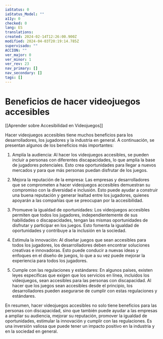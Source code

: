 ```yaml
---
iaStatus: 0
iaStatus_Model: ""
a11y: 0
checked: 0
lang: ES
translations: 
created: 2024-02-14T12:26:00.900Z
modified: 2024-04-03T20:19:14.785Z
supervisado: ""
ACCION: ""
ver_major: 0
ver_minor: 1
ver_rev: 23
nav_primary: []
nav_secondary: []
tags: []
---
```

# Beneficios de hacer videojuegos accesibles

[[Aprender sobre Accesibilidad en Videojuegos]]

Hacer videojuegos accesibles tiene muchos beneficios para los desarrolladores, los jugadores y la industria en general. A continuación, se presentan algunos de los beneficios más importantes:

1. Amplía la audiencia: Al hacer los videojuegos accesibles, se pueden incluir a personas con diferentes discapacidades, lo que amplía la base de jugadores potenciales. Esto crea oportunidades para llegar a nuevos mercados y para que más personas puedan disfrutar de los juegos.

2. Mejora la reputación de la empresa: Las empresas y desarrolladores que se comprometen a hacer videojuegos accesibles demuestran su compromiso con la diversidad e inclusión. Esto puede ayudar a construir una buena reputación y generar lealtad entre los jugadores, quienes apoyarán a las compañías que se preocupan por la accesibilidad.

3. Promueve la igualdad de oportunidades: Los videojuegos accesibles permiten que todos los jugadores, independientemente de sus habilidades o discapacidades, tengan las mismas oportunidades de disfrutar y participar en los juegos. Esto fomenta la igualdad de oportunidades y contribuye a la inclusión en la sociedad.

4. Estimula la innovación: Al diseñar juegos que sean accesibles para todos los jugadores, los desarrolladores deben encontrar soluciones creativas e innovadoras. Esto puede conducir a nuevas ideas y enfoques en el diseño de juegos, lo que a su vez puede mejorar la experiencia para todos los jugadores.

5. Cumple con las regulaciones y estándares: En algunos países, existen leyes específicas que exigen que los servicios en línea, incluidos los videojuegos, sean accesibles para las personas con discapacidad. Al hacer que los juegos sean accesibles desde el principio, los desarrolladores pueden asegurarse de cumplir con estas regulaciones y estándares.

En resumen, hacer videojuegos accesibles no solo tiene beneficios para las personas con discapacidad, sino que también puede ayudar a las empresas a ampliar su audiencia, mejorar su reputación, promover la igualdad de oportunidades, estimular la innovación y cumplir con las regulaciones. Es una inversión valiosa que puede tener un impacto positivo en la industria y en la sociedad en general.
